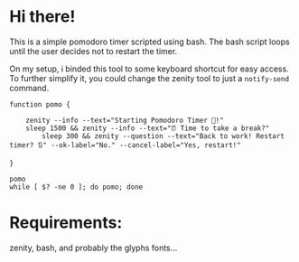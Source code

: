 # Hi there!

This is a simple pomodoro timer scripted using bash.
The bash script loops until the user decides not to restart the timer.

On my setup, i binded this tool to some keyboard shortcut for easy access.
To further simplify it, you could change the zenity tool to just a `notify-send` command.

```
function pomo {

	zenity --info --text="Starting Pomodoro Timer 💯!"
	sleep 1500 && zenity --info --text="⏰ Time to take a break?"
       	sleep 300 && zenity --question --text="Back to work! Restart timer? 🔃" --ok-label="No." --cancel-label="Yes, restart!"

}

pomo
while [ $? -ne 0 ]; do pomo; done
```

# Requirements:
zenity, bash, and probably the glyphs fonts... 


